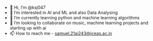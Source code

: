 - 👋 Hi, I’m @ksj047
- 👀 I’m interested in AI and ML and also Data Analysing
- 🌱 I’m currently learning python and machine learning algorithms
- 💞️ I’m looking to collaborate on music, machine learning projects and starting up with ai
- 📫 How to reach me - samuel.21ai243@iceas.ac.in

<!---
ksj047/ksj047 is a ✨ special ✨ repository because its `README.md` (this file) appears on your GitHub profile.
You can click the Preview link to take a look at your changes.
--->
